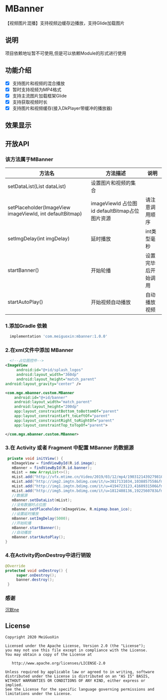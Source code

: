 # MBanner
【视频图片混播】支持视频边缓存边播放，支持Glide加载图片
## 说明
项目依赖地址暂不可使用,但是可以依赖Module的形式进行使用
## 功能介绍
- [x] 支持图片和视频的混合播放
- [x] 暂时支持视频为MP4格式
- [x] 支持主流图片加载框架Glide
- [x] 支持获取视频时长
- [x] 支持图片和视频缓存(接入DkPlayer带缓冲的播放器)
	
## 效果显示

## 开放API
### 该方法属于MBanner
方法名  | 方法描述  | 说明
 ---- | ----- | ------  
 setDataList(List<String> dataList)  |设置图片和视频的集合
 setPlaceholder(ImageView imageViewId, int defaultBitmap)|imageViewId 占位图id  defaultBitmap占位图片资源|请注意调用顺序
 setImgDelay(int imgDelay)  | 延时播放 | int类型毫秒
 startBanner()  | 开始轮播 | 设置完毕后开始调用
 startAutoPlay() | 开始视频自动播放 | 自动播放视频
 
### 1.添加Gradle 依赖
```groovy
  implementation 'com.meiguoxin:mbanner:1.0.0'
```
### 2.在xml文件中添加 MBanner
```xml
  <!--占位图控件-->
<ImageView
     android:id="@+id/splash_logos"
     android:layout_width="360dp"
     android:layout_height="match_parent"
android:layout_gravity="center" />

<com.mgx.mbanner.custom.MBanner
    android:id="@+id/banner"
    android:layout_width="match_parent"
    android:layout_height="200dp"
    app:layout_constraintBottom_toBottomOf="parent"
    app:layout_constraintLeft_toLeftOf="parent"
    app:layout_constraintRight_toRightOf="parent"
    app:layout_constraintTop_toTopOf="parent">

</com.mgx.mbanner.custom.MBanner>
```
### 3.在 Activity 或者 Fragment 中配置 MBanner 的数据源
```java
 private void initView() {
   mImageView = findViewById(R.id.image);
   mBanner = findViewById(R.id.banner);
   mList = new ArrayList<>();
   mList.add("http://vfx.mtime.cn/Video/2019/03/12/mp4/190312143927981075.mp4");
   mList.add("http://img2.imgtn.bdimg.com/it/u=3817131034,1038857558&fm=27&gp=0.jpg");
   mList.add("http://img1.imgtn.bdimg.com/it/u=4194723123,4160931506&fm=200&gp=0.jpg");
   mList.add("http://img5.imgtn.bdimg.com/it/u=1812408136,1922560783&fm=27&gp=0.jpg");
   //数据源
   mBanner.setDataList(mList);
   //没有数据时占位图
   mBanner.setPlaceholder(mImageView, R.mipmap.boan_ico);
   //设置延时播放
   mBanner.setImgDelay(5000);
   //开始轮播
   mBanner.startBanner();
   //自动播放
   mBanner.startAutoPlay();
}
```
### 4.在Activity的onDestroy中进行销毁
```java 
@Override
protected void onDestroy() {
     super.onDestroy();
     banner.destroy();
 }
```
### 感谢
[沉默ne](https://blog.csdn.net/a598068693/article/details/80341099)
## License

	Copyright 2020 MeiGuoXin

    Licensed under the Apache License, Version 2.0 (the "License");
    you may not use this file except in compliance with the License.
    You may obtain a copy of the License at

       http://www.apache.org/licenses/LICENSE-2.0

    Unless required by applicable law or agreed to in writing, software
    distributed under the License is distributed on an "AS IS" BASIS,
    WITHOUT WARRANTIES OR CONDITIONS OF ANY KIND, either express or implied.
    See the License for the specific language governing permissions and
    limitations under the License.